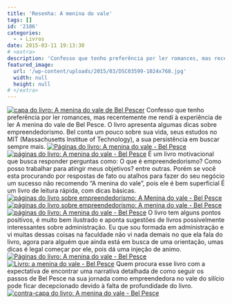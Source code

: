 ```yaml
---
title: 'Resenha: A menina do vale'
tags: []
id: '2186'
categories:
  - - Livros
date: 2015-03-11 19:13:30
# <extra>
description: 'Confesso que tenho preferência por ler romances, mas recentemente me rendí à experiência de ler A menina do vale de Bel Pesce. O livro apresenta algumas dicas sobre empreendedorismo. Bel conta um pouco sobre sua vida, seus estudos no MIT (Massachusetts Institue of Technology), a sua persistência em buscar sempre mais. É um livro motivacional que busca responder perguntas como: O que é empreendedorismo? Como posso trabalhar para atingir meus objetivos? entre outras. Porém se você esta procurando por respostas de fato ou atalhos para fazer do seu negócio um sucesso não recomendo “A menina do vale”, pois ele é bem superficial É um livro de leitura rápida, com dicas básicas. O livro tem alguns pontos positivos, é muito bem ilustrado e aponta sugestões de livros possivelmente interessantes sobre administração. Eu que sou formada em administração e vi muitas dessas &hellip;'
featured_image: 
  url: '/wp-content/uploads/2015/03/DSC03599-1024x768.jpg'
  width: null
  height: null
# </extra>
---
```


[![capa do livro: A menina do vale de Bel Pescer](/wp-content/uploads/2015/03/DSC03599-1024x768.jpg)](/wp-content/uploads/2015/03/DSC03599.jpg) Confesso que tenho preferência por ler romances, mas recentemente me rendí à experiência de ler A menina do vale de Bel Pesce. O livro apresenta algumas dicas sobre empreendedorismo. Bel conta um pouco sobre sua vida, seus estudos no MIT (Massachusetts Institue of Technology), a sua persistência em buscar sempre mais. [![Páginas do livro: A menina do vale - Bel Pesce](/wp-content/uploads/2015/03/DSC03603-1024x768.jpg)](/wp-content/uploads/2015/03/DSC03603.jpg) [![páginas do livro: A menina do vale - Bel Pesce](/wp-content/uploads/2015/03/DSC03606-1024x768.jpg)](/wp-content/uploads/2015/03/DSC03606.jpg) É um livro motivacional que busca responder perguntas como: O que é empreendedorismo? Como posso trabalhar para atingir meus objetivos? entre outras. Porém se você esta procurando por respostas de fato ou atalhos para fazer do seu negócio um sucesso não recomendo “A menina do vale”, pois ele é bem superficial É um livro de leitura rápida, com dicas básicas. [![páginas do livro sobre empreendedorismo: A Menina do vale - Bel Pesce](/wp-content/uploads/2015/03/DSC03609-1024x768.jpg)](/wp-content/uploads/2015/03/DSC03609.jpg) [![páginas do livro sobre empreendedorismo: A menina do vale - Bel Pesce](/wp-content/uploads/2015/03/DSC03607-1024x768.jpg)](/wp-content/uploads/2015/03/DSC03607.jpg) [![páginas do livro: A menina do vale - Bel Pesce ](/wp-content/uploads/2015/03/DSC03604-1024x768.jpg)](/wp-content/uploads/2015/03/DSC03604.jpg) O livro tem alguns pontos positivos, é muito bem ilustrado e aponta sugestões de livros possivelmente interessantes sobre administração. Eu que sou formada em administração e vi muitas dessas coisas na faculdade não vi nada demais no que ela fala do livro, agora para alguém que ainda está em busca de uma orientação, umas dicas é legal começar por ele, pois dá uma injeção de animo. [![Páginas do livro: A menina do vale - Bel Pesce](/wp-content/uploads/2015/03/DSC03602-1024x768.jpg)](/wp-content/uploads/2015/03/DSC03602.jpg) [![Livro: a menina do vale - Bel Pesce ](/wp-content/uploads/2015/03/DSC03605-1024x768.jpg)](/wp-content/uploads/2015/03/DSC03605.jpg) Quem procura esse livro com a expectativa de encontrar uma narrativa detalhada de como seguir os passos de Bel Pesce na sua jornada como empreendedora no vale do silício pode ficar decepcionado devido à falta de profundidade do livro. [![contra-capa do livro: A menina do vale - Bel Pesce ](/wp-content/uploads/2015/03/DSC03601-1024x768.jpg)](/wp-content/uploads/2015/03/DSC03601.jpg)

